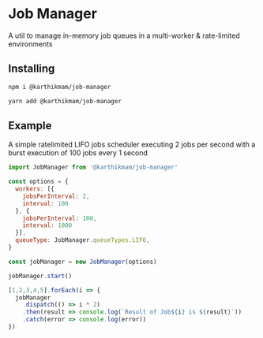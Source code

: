 # Job Manager

A util to manage in-memory job queues in a multi-worker & rate-limited environments

## Installing

```bash
npm i @karthikmam/job-manager

yarn add @karthikmam/job-manager
```
## Example

A simple ratelimited LIFO jobs scheduler executing 2 jobs per second with a burst execution of 100 jobs every 1 second

```javascript
import JobManager from '@karthikmam/job-manager'

const options = {
  workers: [{
    jobsPerInterval: 2,
    interval: 100
  }, {
    jobsPerInterval: 100,
    interval: 1000
  }],
  queueType: JobManager.queueTypes.LIFO,
}

const jobManager = new JobManager(options)

jobManager.start()

[1,2,3,4,5].forEach(i => {
  jobManager
    .dispatch(() => i * 2)
    .then(result => console.log(`Result of Job${i} is ${result}`))
    .catch(error => console.log(error))
})
```

